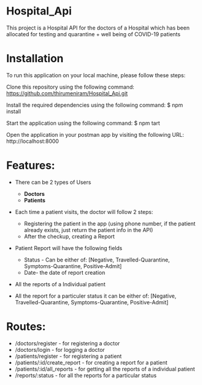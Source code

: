# Hospital_Api

This project is a Hospital API for the doctors of a Hospital which has been allocated for testing and quarantine + well being of COVID-19 patients

# Installation

To run this application on your local machine, please follow these steps:

Clone this repository using the following command: https://github.com/thirumeniram/Hospital_Api.git

Install the required dependencies using the following command: $ npm install

Start the application using the following command: $ npm  tart

Open the application in your postman app by visiting the following URL: http://localhost:8000

# Features:

- There can be 2 types of Users
  - **Doctors**
  - **Patients**


- Each time a patient visits, the doctor will follow 2 steps:

  - Registering the patient in the app (using phone number, if the patient already exists, just return the patient info in the API)
  - After the checkup, creating a Report

- Patient Report will have the following fields
  
  - Status - Can be either of: [Negative, Travelled-Quarantine, Symptoms-Quarantine, Positive-Admit]
  - Date- the date of report creation

- All the reports of a Individual patient

- All the report for a particuler status it can be either of: [Negative, Travelled-Quarantine, Symptoms-Quarantine, Positive-Admit]


# Routes:

 - /doctors/register           - for registering a doctor
 - /doctors/login              - for logging a doctor
 - /patients/register          - for registering a patient
 - /patients/:id/create_report - for creating a report for a patient
 - /patients/:id/all_reports   - for getting all the reports of a individual patient
 - /reports/:status            - for all the reports for a particular status
